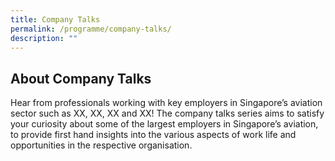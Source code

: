 ```yaml
---
title: Company Talks
permalink: /programme/company-talks/
description: ""
---
```

## About Company Talks

Hear from professionals working with key employers in Singapore’s aviation sector such as XX, XX, XX and XX! The company talks series aims to satisfy your curiosity about some of the largest employers in Singapore’s aviation, to provide first hand insights into the various aspects of work life and opportunities in the respective organisation.